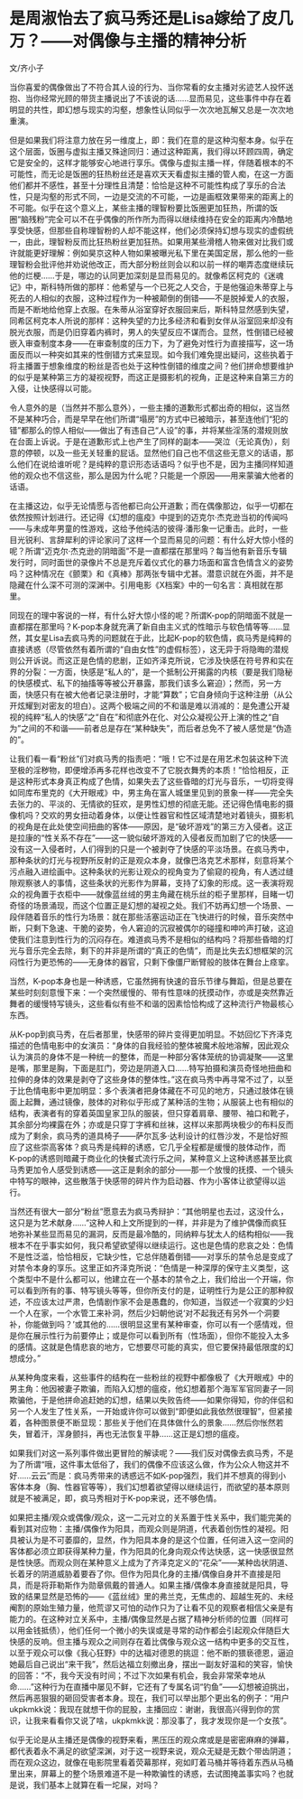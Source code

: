 # 是周淑怡去了疯马秀还是Lisa嫁给了皮几万？——对偶像与主播的精神分析

文/齐小子

当你喜爱的偶像做出了不符合其人设的行为、当你常看的女主播对劣迹艺人投怀送抱、当你经常光顾的带货主播说出了不该说的话……显而易见，这些事件中存在着明显的共性，即幻想与现实的沟壑，想象性认同似乎一次次地瓦解又总是一次次地重演。

但是如果我们将注意力放在另一维度上，即：我们在意的是这种沟壑本身。似乎在这个层面，饭圈与虚拟主播又殊途同归：通过这种距离，我们得以环顾四周，确定它是安全的，这样才能够安心地进行享乐。偶像与虚拟主播一样，伴随着根本的不可能性，而无论是饭圈的狂热粉丝还是喜欢天天看虚拟主播的管人痴，在这一方面他们都并不感性，甚至十分理性且清楚：恰恰是这种不可能性构成了享乐的合法性，只是沟壑的形式不同，一边是交流的不可能，一边是画框效果带来的距离上的不可能。似乎在这个意义上，某些主播的理智粉要比饭圈更加狂热，所谓的饭圈“脑残粉”完全可以不在乎偶像的所作所为而得以继续维持在安全的距离内冷酷地享受快感，但那些自称理智粉的人却不能这样，他们必须保持幻想与现实的虚假统一，由此，理智粉反而比狂热粉丝更加狂热。如果用某些滑稽人物来做对比我们或许就能更好理解：例如昊京这种人物如果被曝光私下里在美国定居，那么他的一些理智粉会批评他并劝说他改正，而大部分粉丝则会以和以前一样的嘲弄态度继续玩他的烂梗……于是，哪边的认同更加深刻是显而易见的。就像希区柯克的《迷魂记》中，斯科特所做的那样：他希望与一个已死之人交合，于是他强迫朱蒂穿上与死去的人相似的衣服，这种过程作为一种被颠倒的倒错——不是脱掉爱人的衣服，而是不断地给他穿上衣服。在朱蒂从浴室穿好衣服回来后，斯科特显然感到失望，同希区柯克本人所说的那样：这种失望的力比多经济和看到女伴从浴室回来却没有脱光衣服，而是仍旧穿着内裤时，男人的失望反应不谋而合。显然，性倒错已经被嵌入审查制度本身——在审查制度的压力下，为了避免对性行为直接描写，这一场面反而以一种突如其来的性倒错方式来显现。如今我们难免提出疑问，这些执着于将主播置于想象维度的粉丝是否也处于这种性倒错的维度之间？他们拼命想要维护的似乎是某种第三方的凝视视野，而这正是摄影机的视角，正是这种来自第三方的入侵，让快感得以可能。

令人意外的是（当然并不那么意外），一些主播的道歉形式都出奇的相似，这当然不是某种巧合，而是早早在他们所谓“塌房”的方式中已被暗示，甚至连他们“犯的错”都那么的惊人相似——做出了有违自己“人设”的事，并将某些淫荡的潜规则放在台面上诉说。于是在道歉形式上也产生了同样的副本——哭泣（无论真伪），刻意的停顿，以及一些无关轻重的屁话。显然他们自己也不信这些无意义的话语，那么他们在说给谁听呢？是纯粹的意识形态话语吗？似乎也不是，因为主播同样知道他的观众也不信这些，那么是因为什么呢？只能是一个原因——用来蒙骗大他者的话语。

在主播这边，似乎无论情愿与否他都已向公开道歉；而在偶像那边，似乎一切都在依然按照计划进行。还记得《幻想的瘟疫》中提到的迈克尔·杰克逊当初的传闻吗——与未成年男童的性游戏，这给予他纯洁的彼得·潘形象一记重击。此时，一些目光锐利、言辞犀利的评论家问了这样一个显而易见的问题：有什么好大惊小怪的呢？所谓“迈克尔·杰克逊的阴暗面”不是一直都摆在那里吗？每当他有新音乐专辑发行时，同时面世的录像片不总是充斥着仪式化的暴力场面和富含色情含义的姿势吗？这种情况在《颤栗》和《真棒》那两张专辑中尤甚。潜意识就在外面，并不是隐藏在什么深不可测的深渊中。引用电影《X档案》中的一句名言：真相就在那里。

同现在的理中客说的一样，有什么好大惊小怪的呢？所谓K-pop的阴暗面不就是一直都摆在那里吗？K-pop本身就充满了新自由主义式的性暗示与软色情等等……显然，其女星Lisa去疯马秀的问题就在于此，比起K-pop的软色情，疯马秀是纯粹的直接诱惑（尽管依然有着所谓的“自由女性”的虚假标签），这无异于将隐晦的潜规则公开诉说。而这正是色情的悲剧，正如齐泽克所说，它涉及快感在符号界和实在界的分裂：一方面，快感是“私人的”，是一个抵制公开揭露的内核（要是我们隐秘的快感模式、私下的抽搐等等被公开暴露，那我们该多么窘迫）；然而，另一方面，快感只有在被大他者记录注册时，才能“算数”；它自身倾向于这种注册（从公开炫耀到对密友的坦白）。这两个极端之间的不和谐是难以消减的：是免遭公开凝视的纯粹“私人的快感”之“自在”和彻底外在化、对公众凝视公开上演的性之“自为”之间的不和谐——前者总是存在“某种缺失”，而后者总免不了被人感觉是“伪造的”。

让我们看一看“粉丝”们对疯马秀的指责吧：“哦！它不过是在用艺术包装这种下流至极的淫秽物，即便增添再多花样也改变不了它脱衣舞秀的本质！”恰恰相反，正是这种形式本身真正构成了色情，如果失去了这些昏暗的灯光与音乐，一切将变得如同库布里克的《大开眼戒》中，男主角在富人城堡里见到的景象一样——完全失去张力的、平淡的、无情欲的狂欢，是男性幻想的彻底无能。还记得色情电影的摄像机吗？交欢的男女扭动着身体，以便让性器官和性区域清楚地对着镜头，摄影机的视角是在此处使空间扭曲的客体——原因，是“破坏游戏”的第三方入侵者。这正是拉康的“性关系不存在”——这一貌似破坏游戏的入侵者反而加剧了它的快感——没有这一入侵者时，人们得到的只是一个被剥夺了快感的平淡场景。在疯马秀中，那种条状的灯光与视野所反射的正是观众本身，就像巴洛克艺术那样，刻意将某个污点融入进绘画中。这种条状的光影让观众的视角变为了偷窥的视角，有人透过缝隙观察骇人的事情，这些条状的光影作为屏幕，支持了幻象的形成。这一表演将观众的视角置于衣柜中——就像蓝丝绒的男主角藏在桃乐丝的柜子里那样，目睹一切奇怪的场景涌现，而这个位置正是幻想的凝视之处。我们不妨再幻想一个场景、一段伴随着音乐的性行为场景：就在那些活塞运动正在飞快进行的时候，音乐突然中断，只剩下急速、干脆的姿势，令人窘迫的沉寂被偶尔的碰撞和呻吟声打破，这迫使我们注意到性行为的沉闷存在。难道疯马秀不是相似的结构吗？将那些昏暗的灯光与音乐完全去除，剩下的并非是所谓的“真正的色情”，而是比失去幻想框架的沉闷性行为更恐怖的——无身体的器官，只剩下像僵尸断臂般的肢体在舞台上痉挛。

当然，K-pop本身也是一种诱惑，它虽然拥有快速的音乐节律与舞蹈，但是总要在某些时刻刻意慢下来：一个突然缓慢的、带有性意味的抚摸动作，亦或是突然靠近舞者的缓慢特写镜头，这些看似有些不和谐的因素恰恰构成了这种流行产物最核心东西。

从K-pop到疯马秀，在后者那里，快感带的碎片变得更加明显。不妨回忆下齐泽克描述的色情电影中的女演员：“身体的自我经验的整体被魔术般地溶解，因此观众认为演员的身体不是一种统一的整体，而是一种部分客体笼统的协调凝聚——这里是嘴，那里是胸，下面是肛门，旁边是阴道入口……特写拍摄和演员奇怪地扭曲和拉伸的身体的效果是剥夺了这些身体的整体性。”这在疯马秀中再寻常不过了，以至于比色情电影中更加明显：多个表演者把身体藏在不可见的地方，只通过肢体在镜面上起舞，通过镜像，肢体的对称似乎形成了某种活的生物；从服装上也有相似的结构，表演者有的穿着英国皇家卫队的服装，但只穿着肩章、腰带、袖口和靴子，其余部分均裸露在外；亦或是只穿丁字裤和丝袜，这样以来那两块极少的布料反而成为了剩余，疯马秀的道具椅子——萨尔瓦多·达利设计的红唇沙发，不是恰好照应了这些崇高客体？疯马秀是纯粹的诱惑，它几乎全程都是缓慢的肢体动作，而K-pop的诱惑则暗藏于商业化的快餐式流行乐之间，某种意义上这种诱惑甚至比疯马秀更加令人感受到诱惑——这正是剩余的部分——那一个放慢的抚摸、一个镜头中特写的眼神，这些散落于快感带的碎片作为启动器、作为小客体让欲望得以运行。

当然还有很大一部分“粉丝”愿意去为疯马秀辩护：“其他明星也去过，这没什么，这只是为艺术献身……”这种人和上文所提到的一样，并非是为了维护偶像而疯狂地弥补某些显而易见的漏洞，反而是最冷酷的，同纳粹与犹太人的结构相似——我根本不在乎事实如何，我只希望欲望得以继续运行。这也是色情的悲哀之处：色情不是性泛滥，恰恰相反，它缺少性，它总伴随着倒错——对享乐的禁令总是变成了对禁令本身的享乐。这里正如齐泽克所说：“色情是一种深厚的保守主义类型，这个类型中不是什么都可以，他建立在一个基本的禁令之上，我们给出一个开端，你可以看到所有的事、特写镜头等等，但你所支付的是，证明性行为是公正的那种叙述，不应该太过严肃，色情剧作家不会是愚蠢的，你知道，当叙述一个寂寞的少妇一个人在家，一个水管工来补洞，然后少妇朝他说‘对不起我还有另外一个洞要补，你能做到吗？’或其他的……很明显这里有某种审查，你可以有一个感情戏，但是你在展示性行为前要停止；或是你可以看到所有（性场面），但你不能投入太多的感情。这就是色情悲哀的地方，它想要尽可能的真实，但它要保持最低限度的幻想成分。”

从某种角度来看，这些事件的结构在一些粉丝的视野中都像极了《大开眼戒》中的男主角：他因被妻子欺骗，而陷入幻想的瘟疫，他幻想着那个海军军官同妻子一同欺骗他，于是他拼命追赶她的幻想，结果以失败告终——如果你得知，你的伴侣和另一个人发生了性关系，一开始或许你可以做到“即便如此我依然很理智”，但紧接着，各种图景便不断显现：那些关于他们在具体做什么的景象……然后你怅然若失，冒着汗，浑身颤抖，再也无法恢复平静……这正是幻想的瘟疫。

如果我们对这一系列事件做出更冒险的解读呢？——我们反对偶像去疯马秀，不是为了所谓“哦，这件事太低俗了，我们的偶像不应该这么做，作为公众人物这并不好……云云”而是：疯马秀带来的诱惑远不如K-pop强烈，我们并不想真的得到小客体本身（胸、性器官等等），我们幻想着欲望得以继续运行，而欲望的基本原则就是不被满足，即，疯马秀相对于K-pop来说，还不够色情。

如果把主播/观众或偶像/观众，这一二元对立的关系置于性关系中，我们能完美的看到其对应物：主播/偶像作为阳具，而观众则是阴道，代表着创伤性的凝视。阳具被认为是不可萎靡的，显然，作为阳具本身的是这个位置，任何进入这一空间的客体都必须立即获得某种力量，作为阳具的化身向观众传达快感，这一快感很显然是性快感。而观众则在某种意义上成为了齐泽克定义的“花朵”——某种齿状阴道、长着牙的阴道威胁着要吞了你。但作为阳具化身的主播/偶像自身并不直接是阳具，而是将菲勒斯作为勋章佩戴的普通人。如果主播/偶像本身直接就是阳具，导致的结果显然是恐怖的——《蓝丝绒》里的弗兰克，无焦虑的、超越生死的、未经阉割的原始生殖力量，他荒谬又可怕的动作只为了让看不见的观察者相信父亲是有能力的。在这种对立关系中，主播/偶像显然是占据了精神分析师的位置（同样可以用金钱抵债），他们任何一个微小的失误或是寻常的动作都会引起观众伴随巨大快感的反响。但主播与观众之间则存在着比偶像与观众这一结构中更多的交互性，以至于观众可以像《我心狂野》中的达福对德恩的挑逗：他不断的猥亵德恩，逼迫她最后自己说出“来干我”，然后达福立刻撤出身，摆出一副友好温和的笑容，愉快的回答：“不，我今天没有时间；不过下次如果有机会，我会非常荣幸地从命……”这种行为在直播中屡见不鲜，它还有了专属名词“钓鱼”——幻想被迫挑出，然后再恶狠狠的砸回受害者本身。现在，我们可以举出那个更出名的例子：“用户ukpkmkk说：我现在就想干你的屁股，主播回应：谢谢，我很高兴得到你的赏识，让我来看看你又说了啥，ukpkmkk说：那没事了，我才发现你是一个女孩”。

似乎无论是从主播还是偶像的视野来看，黑压压的观众席或是是密密麻麻的弹幕，都代表着永不满足的欲望深渊，对于这一视野来说，观众无疑是无数个带齿阴道；而在观众这边，就像在电影院里看着荧幕那样，宛如盯着马桶并等待着东西从马桶里出来，屏幕上的整个场景难道不是一种欺骗性的诱惑，去试图掩盖事实吗？也就是说，我们基本上就算在看一坨屎，对吗？

